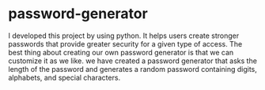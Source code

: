 # password-generator
I developed this project by using python. It helps users create stronger passwords that provide greater security for a given type of access. 
The best thing about creating our own password generator is that we can customize it as we like.
we have created a password generator that asks the length of the password and generates a random password containing digits, alphabets, and special characters.

